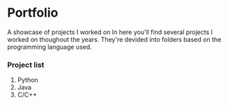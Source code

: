 # Portfolio
A showcase of projects I worked on
In here you'll find several projects I worked on thoughout the years.
They're devided into folders based on the programming language used.

### Project list
1. Python
2. Java
3. C/C++
